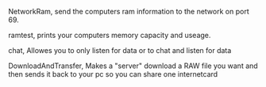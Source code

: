 NetworkRam, send the computers ram information to the network on port 69.

ramtest, prints your computers memory capacity and useage.

chat, Allowes you to only listen for data or to chat and listen for data

DownloadAndTransfer, Makes a "server" download a RAW file you want and then sends it back to your pc so you can share one internetcard 
